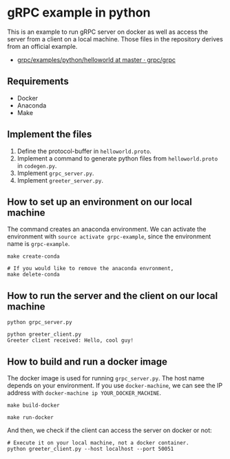 # gRPC example in python

This is an example to run gRPC server on docker as well as access the server from a client on a local machine.
Those files in the repository derives from an official example.

- [grpc/examples/python/helloworld at master · grpc/grpc](https://github.com/grpc/grpc/tree/master/examples/python/helloworld)

## Requirements

- Docker
- Anaconda
- Make

## Implement the files

1. Define the protocol-buffer in `helloworld.proto`.
2. Implement a command to generate python files from `helloworld.proto` in `codegen.py`.
3. Implement `grpc_server.py`.
4. Implement `greeter_server.py`.

## How to set up an environment on our local machine
The command creates an anaconda environment.
We can activate the environment with `source activate grpc-example`, since the environment name is `grpc-example`.
```
make create-conda

# If you would like to remove the anaconda envronment,
make delete-conda
```

## How to run the server and the client on our local machine
```
python grpc_server.py

python greeter_client.py
Greeter client received: Hello, cool guy!
```

## How to build and run a docker image
The docker image is used for running `grpc_server.py`.
The host name depends on your environment.
If you use `docker-machine`, we can see the IP address with `docker-machine ip YOUR_DOCKER_MACHINE`.
```
make build-docker

make run-docker
```

And then, we check if the client can access the server on docker or not:

```
# Execute it on your local machine, not a docker container.
python greeter_client.py --host localhost --port 50051
```
